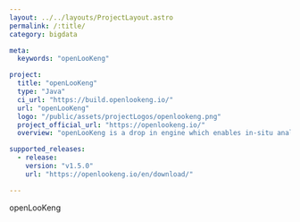 ```yaml
---
layout: ../../layouts/ProjectLayout.astro
permalink: /:title/
category: bigdata

meta:
  keywords: "openLooKeng"

project:
  title: "openLooKeng"
  type: "Java"
  ci_url: "https://build.openlookeng.io/"
  url: "openLooKeng"
  logo: "/public/assets/projectLogos/openlookeng.png"
  project_official_url: "https://openlookeng.io/"
  overview: "openLooKeng is a drop in engine which enables in-situ analytics on any data, anywhere, including geographically remote data sources. It provides a global view of all of your data via its SQL 2003 interface. With high availability, auto-scaling, built-in caching and indexing support, openLooKeng is ready for enterprise workload with required reliability."

supported_releases:
  - release:
    version: "v1.5.0"
    url: "https://openlookeng.io/en/download/" 

---
```


<p>openLooKeng</p>
